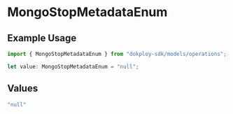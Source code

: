 # MongoStopMetadataEnum

## Example Usage

```typescript
import { MongoStopMetadataEnum } from "dokploy-sdk/models/operations";

let value: MongoStopMetadataEnum = "null";
```

## Values

```typescript
"null"
```